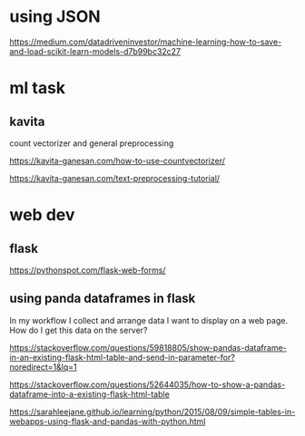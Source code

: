 
# using JSON
https://medium.com/datadriveninvestor/machine-learning-how-to-save-and-load-scikit-learn-models-d7b99bc32c27

# ml task
## kavita
count vectorizer and general preprocessing

https://kavita-ganesan.com/how-to-use-countvectorizer/

https://kavita-ganesan.com/text-preprocessing-tutorial/

# web dev
## flask

https://pythonspot.com/flask-web-forms/

## using panda dataframes in flask
In my workflow I collect and arrange data I want to display on a web page. How do I get this data on the server?

https://stackoverflow.com/questions/59818805/show-pandas-dataframe-in-an-existing-flask-html-table-and-send-in-parameter-for?noredirect=1&lq=1

https://stackoverflow.com/questions/52644035/how-to-show-a-pandas-dataframe-into-a-existing-flask-html-table

https://sarahleejane.github.io/learning/python/2015/08/09/simple-tables-in-webapps-using-flask-and-pandas-with-python.html

